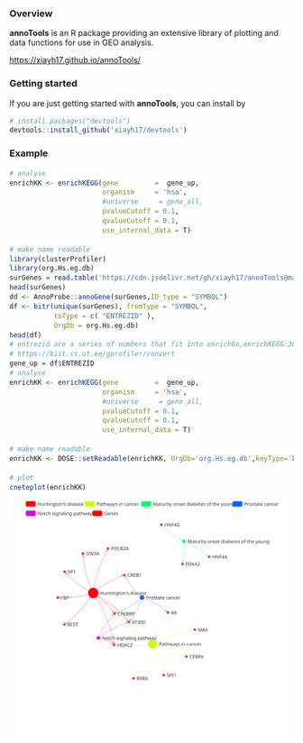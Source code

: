 ### Overview

**annoTools** is an R package providing an extensive library of plotting and data functions for use in GEO analysis.

<https://xiayh17.github.io/annoTools/>

### Getting started

If you are just getting started with **annoTools**, you can install by

``` r
# install.packages("devtools")
devtools::install_github('xiayh17/devtools')
```

### Example

``` r
# analyse
enrichKK <- enrichKEGG(gene         =  gene_up,
                       organism     = 'hsa',
                       #universe     = gene_all,
                       pvalueCutoff = 0.1,
                       qvalueCutoff = 0.1,
                       use_internal_data = T)

# make name readable
library(clusterProfiler)
library(org.Hs.eg.db)
surGenes = read.table('https://cdn.jsdelivr.net/gh/xiayh17/annoTools@main/dev/genelist.txt')[,1]#change dataframe to vector
head(surGenes)
dd <- AnnoProbe::annoGene(surGenes,ID_type = "SYMBOL")
df <- bitr(unique(surGenes), fromType = "SYMBOL",
           toType = c( "ENTREZID" ),
           OrgDb = org.Hs.eg.db)
head(df)
# entrezid are a series of numbers that fit into enrichGo,enrichKEGG:367
# https://biit.cs.ut.ee/gprofiler/convert
gene_up = df$ENTREZID
# analyse
enrichKK <- enrichKEGG(gene         =  gene_up,
                       organism     = 'hsa',
                       #universe     = gene_all,
                       pvalueCutoff = 0.1,
                       qvalueCutoff = 0.1,
                       use_internal_data = T)

# make name readable
enrichKK <- DOSE::setReadable(enrichKK, OrgDb='org.Hs.eg.db',keyType='ENTREZID')

# plot
cneteplot(enrichKK)
```

[![example](dev/example.svg "example")](https://cdn.jsdelivr.net/gh/xiayh17/annoTools@main/dev/example.svg)
